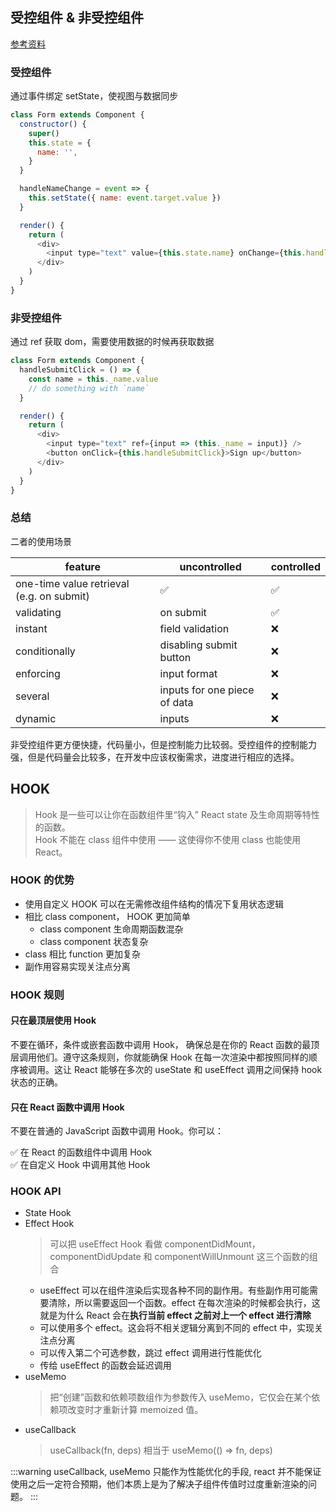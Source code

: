 ## 受控组件 & 非受控组件

[参考资料](https://goshakkk.name/controlled-vs-uncontrolled-inputs-react/)

### 受控组件

通过事件绑定 setState，使视图与数据同步

```js
class Form extends Component {
  constructor() {
    super()
    this.state = {
      name: '',
    }
  }

  handleNameChange = event => {
    this.setState({ name: event.target.value })
  }

  render() {
    return (
      <div>
        <input type="text" value={this.state.name} onChange={this.handleNameChange} />
      </div>
    )
  }
}
```

### 非受控组件

通过 ref 获取 dom，需要使用数据的时候再获取数据

```js
class Form extends Component {
  handleSubmitClick = () => {
    const name = this._name.value
    // do something with `name`
  }

  render() {
    return (
      <div>
        <input type="text" ref={input => (this._name = input)} />
        <button onClick={this.handleSubmitClick}>Sign up</button>
      </div>
    )
  }
}
```

### 总结

二者的使用场景

| feature                                   | uncontrolled                 | controlled |
| ----------------------------------------- | ---------------------------- | ---------- |
| one-time value retrieval (e.g. on submit) | ✅                           | ✅         |
| validating                                | on submit                    | ✅         | ✅ |
| instant                                   | field validation             | ❌         | ✅ |
| conditionally                             | disabling submit button      | ❌         | ✅ |
| enforcing                                 | input format                 | ❌         | ✅ |
| several                                   | inputs for one piece of data | ❌         | ✅ |
| dynamic                                   | inputs                       | ❌         | ✅ |

非受控组件更方便快捷，代码量小，但是控制能力比较弱。受控组件的控制能力强，但是代码量会比较多，在开发中应该权衡需求，进度进行相应的选择。

## HOOK

> Hook 是一些可以让你在函数组件里“钩入” React state 及生命周期等特性的函数。  
> Hook 不能在 class 组件中使用 —— 这使得你不使用 class 也能使用 React。

### HOOK 的优势

- 使用自定义 HOOK 可以在无需修改组件结构的情况下复用状态逻辑
- 相比 class component， HOOK 更加简单
  - class component 生命周期函数混杂
  - class component 状态复杂
- class 相比 function 更加复杂
- 副作用容易实现关注点分离

### HOOK 规则

#### 只在最顶层使用 Hook

不要在循环，条件或嵌套函数中调用 Hook， 确保总是在你的 React 函数的最顶层调用他们。遵守这条规则，你就能确保 Hook 在每一次渲染中都按照同样的顺序被调用。这让 React 能够在多次的 useState 和 useEffect 调用之间保持 hook 状态的正确。

#### 只在 React 函数中调用 Hook

不要在普通的 JavaScript 函数中调用 Hook。你可以：

✅ 在 React 的函数组件中调用 Hook  
✅ 在自定义 Hook 中调用其他 Hook

### HOOK API

- State Hook
- Effect Hook
  > 可以把 useEffect Hook 看做 componentDidMount，componentDidUpdate 和 componentWillUnmount 这三个函数的组合
  - useEffect 可以在组件渲染后实现各种不同的副作用。有些副作用可能需要清除，所以需要返回一个函数。effect 在每次渲染的时候都会执行，这就是为什么 React 会在**执行当前 effect 之前对上一个 effect 进行清除**
  - 可以使用多个 effect。这会将不相关逻辑分离到不同的 effect 中，实现关注点分离
  - 可以传入第二个可选参数，跳过 effect 调用进行性能优化
  - 传给 useEffect 的函数会延迟调用
- useMemo
  > 把“创建”函数和依赖项数组作为参数传入 useMemo，它仅会在某个依赖项改变时才重新计算 memoized 值。
- useCallback
  > useCallback(fn, deps) 相当于 useMemo(() => fn, deps)

:::warning
useCallback, useMemo 只能作为性能优化的手段, react 并不能保证使用之后一定符合预期，他们本质上是为了解决子组件传值时过度重新渲染的问题。
:::
